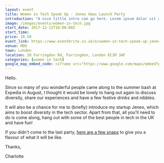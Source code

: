 ```yaml
---
layout: event
title: Women in Tech Speak Up - Jeneo Xmas Launch Party
introduction: "A nice little intro can go here. Lorem ipsum dolar sit amet, consectetur adipiscing elit, sed do eiusmod tempor."
image: /images/events/women-in-tech.jpg
start_date: 2017-12-12T18:00:00Z
start_time:
price: 10.50
event_link: https://www.eventbrite.co.uk/e/women-in-tech-speak-up-jeneo-xmas-launch-party-tickets-37155754863
venue: MOO
town: London
location: 20 Farringdon Rd, Farringdon, London EC1M 3AF
categories: [women in tech]
google_map_embed_code: <iframe src="https://www.google.com/maps/embed?pb=!1m18!1m12!1m3!1d2482.6334202425883!2d-0.10774164886595701!3d51.519941017507605!2m3!1f0!2f0!3f0!3m2!1i1024!2i768!4f13.1!3m3!1m2!1s0x48761b4f164e8ca7%3A0xda98c65a50796554!2sMoo!5e0!3m2!1sen!2suk!4v1568855445754!5m2!1sen!2suk" width="600" height="450" frameborder="0" style="border:0;" allowfullscreen=""></iframe>
---
```


Hello.

Since so many of you wonderful people came along to the summer bash at Expedia in August, I thought it would be lovely to hang out again to discuss diversity, share our experiences and have a few festive drinks and nibbles.

It will also be a chance for me to (briefly) introduce my startup Jeneo, which aims to boost diversity in the tech sector. Apart from that, all you'll need to do is come along, hang out with some of the best people in tech in the UK and have fun!

If you didn't come to the last party, <a href="https://www.flickr.com/photos/paul_clarke/sets/72157685895792604">here are a few snaps</a> to give you a flavour of what it will be like.

Thanks,

Charlotte